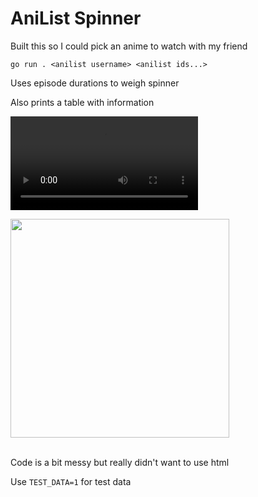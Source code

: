 # AniList Spinner

Built this so I could pick an anime to watch with my friend

`go run . <anilist username> <anilist ids...>`

Uses episode durations to weigh spinner

Also prints a table with information

<video src="https://github.com/user-attachments/assets/3abbfc10-ece9-4ed0-9aad-237f501b9aec"></video>

<img width="350" src="https://github.com/user-attachments/assets/ef0246bd-add9-4709-b519-2c8560ffacf8" />

<br />
<br />

Code is a bit messy but really didn't want to use html

Use `TEST_DATA=1` for test data
